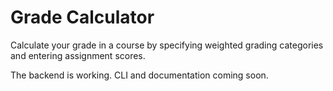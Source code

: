 # Grade Calculator

Calculate your grade in a course by specifying weighted grading categories and entering assignment scores.

The backend is working. CLI and documentation coming soon.
